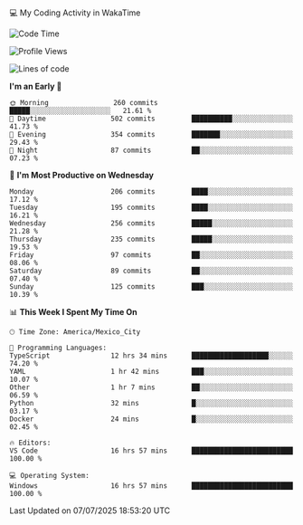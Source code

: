 💻 My Coding Activity in WakaTime
<!--START_SECTION:waka-->
![Code Time](http://img.shields.io/badge/Code%20Time-553%20hrs%2054%20mins-blue)

![Profile Views](http://img.shields.io/badge/Profile%20Views-1-blue)

![Lines of code](https://img.shields.io/badge/From%20Hello%20World%20I%27ve%20Written-2.2%20million%20lines%20of%20code-blue)

**I'm an Early 🐤** 

```text
🌞 Morning                260 commits         █████░░░░░░░░░░░░░░░░░░░░   21.61 % 
🌆 Daytime                502 commits         ██████████░░░░░░░░░░░░░░░   41.73 % 
🌃 Evening                354 commits         ███████░░░░░░░░░░░░░░░░░░   29.43 % 
🌙 Night                  87 commits          ██░░░░░░░░░░░░░░░░░░░░░░░   07.23 % 
```
📅 **I'm Most Productive on Wednesday** 

```text
Monday                   206 commits         ████░░░░░░░░░░░░░░░░░░░░░   17.12 % 
Tuesday                  195 commits         ████░░░░░░░░░░░░░░░░░░░░░   16.21 % 
Wednesday                256 commits         █████░░░░░░░░░░░░░░░░░░░░   21.28 % 
Thursday                 235 commits         █████░░░░░░░░░░░░░░░░░░░░   19.53 % 
Friday                   97 commits          ██░░░░░░░░░░░░░░░░░░░░░░░   08.06 % 
Saturday                 89 commits          ██░░░░░░░░░░░░░░░░░░░░░░░   07.40 % 
Sunday                   125 commits         ███░░░░░░░░░░░░░░░░░░░░░░   10.39 % 
```


📊 **This Week I Spent My Time On** 

```text
🕑︎ Time Zone: America/Mexico_City

💬 Programming Languages: 
TypeScript               12 hrs 34 mins      ███████████████████░░░░░░   74.20 % 
YAML                     1 hr 42 mins        ███░░░░░░░░░░░░░░░░░░░░░░   10.07 % 
Other                    1 hr 7 mins         ██░░░░░░░░░░░░░░░░░░░░░░░   06.59 % 
Python                   32 mins             █░░░░░░░░░░░░░░░░░░░░░░░░   03.17 % 
Docker                   24 mins             █░░░░░░░░░░░░░░░░░░░░░░░░   02.45 % 

🔥 Editors: 
VS Code                  16 hrs 57 mins      █████████████████████████   100.00 % 

💻 Operating System: 
Windows                  16 hrs 57 mins      █████████████████████████   100.00 % 
```


 Last Updated on 07/07/2025 18:53:20 UTC
<!--END_SECTION:waka-->
